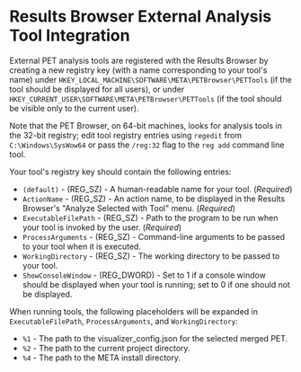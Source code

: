 Results Browser External Analysis Tool Integration
==================================================

External PET analysis tools are registered with the Results Browser by creating a new registry key (with a name corresponding to your tool's name) under `HKEY_LOCAL_MACHINE\SOFTWARE\META\PETBrowser\PETTools` (if the tool should be displayed for all users), or under `HKEY_CURRENT_USER\SOFTWARE\META\PETBrowser\PETTools` (if the tool should be visible only to the current user).

Note that the PET Browser, on 64-bit machines, looks for analysis tools in the 32-bit registry; edit tool registry entries using `regedit` from `C:\Windows\SysWow64` or pass the `/reg:32` flag to the `reg add` command line tool.

Your tool's registry key should contain the following entries:

  * `(default)` - (REG_SZ) - A human-readable name for your tool.  (*Required*)
  * `ActionName` - (REG_SZ) - An action name, to be displayed in the Results Browser's "Analyze Selected with Tool" menu. (*Required*)
  * `ExecutableFilePath` - (REG_SZ) - Path to the program to be run when your tool is invoked by the user. (*Required*)
  * `ProcessArguments` - (REG_SZ) - Command-line arguments to be passed to your tool when it is executed.
  * `WorkingDirectory` - (REG_SZ) - The working directory to be passed to your tool.
  * `ShowConsoleWindow` - (REG_DWORD) - Set to 1 if a console window should be displayed when your tool is running; set to 0 if one should not be displayed.

When running tools, the following placeholders will be expanded in `ExecutableFilePath`, `ProcessArguments`, and `WorkingDirectory`:

  * `%1` - The path to the visualizer_config.json for the selected merged PET.
  * `%2` - The path to the current project directory.
  * `%4` - The path to the META install directory.
